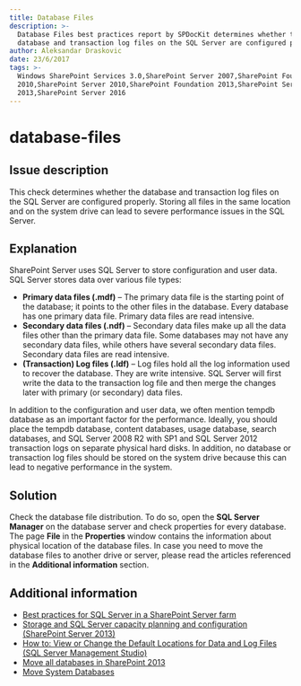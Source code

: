 ```yaml
---
title: Database Files
description: >-
  Database Files best practices report by SPDocKit determines whether the
  database and transaction log files on the SQL Server are configured properly.
author: Aleksandar Draskovic
date: 23/6/2017
tags: >-
  Windows SharePoint Services 3.0,SharePoint Server 2007,SharePoint Foundation
  2010,SharePoint Server 2010,SharePoint Foundation 2013,SharePoint Server
  2013,SharePoint Server 2016
---
```


# database-files

## Issue description

This check determines whether the database and transaction log files on the SQL Server are configured properly. Storing all files in the same location and on the system drive can lead to severe performance issues in the SQL Server.

## Explanation

SharePoint Server uses SQL Server to store configuration and user data. SQL Server stores data over various file types:

* **Primary data files \(.mdf\)** – The primary data file is the starting point of the database; it points to the other files in the database. Every database has one primary data file. Primary data files are read intensive.
* **Secondary data files \(.ndf\)** – Secondary data files make up all the data files other than the primary data file. Some databases may not have any secondary data files, while others have several secondary data files. Secondary data files are read intensive.
* **\(Transaction\) Log files \(.ldf\)** – Log files hold all the log information used to recover the database. They are write intensive. SQL Server will first write the data to the transaction log file and then merge the changes later with primary \(or secondary\) data files.

In addition to the configuration and user data, we often mention tempdb database as an important factor for the performance. Ideally, you should place the tempdb database, content databases, usage database, search databases, and SQL Server 2008 R2 with SP1 and SQL Server 2012 transaction logs on separate physical hard disks. In addition, no database or transaction log files should be stored on the system drive because this can lead to negative performance in the system.

## Solution

Check the database file distribution. To do so, open the **SQL Server Manager** on the database server and check properties for every database. The page **File** in the **Properties** window contains the information about physical location of the database files. In case you need to move the database files to another drive or server, please read the articles referenced in the **Additional information** section.

## Additional information

* [Best practices for SQL Server in a SharePoint Server farm](https://technet.microsoft.com/en-us/library/hh292622.aspx)
* [Storage and SQL Server capacity planning and configuration \(SharePoint Server 2013\)](https://technet.microsoft.com/en-us/library/a96075c6-d315-40a8-a739-49b91c61978f#Section6_5)
* [How to: View or Change the Default Locations for Data and Log Files \(SQL Server Management Studio\)](https://technet.microsoft.com/en-us/library/dd206993%28v=sql.105%29.aspx)
* [Move all databases in SharePoint 2013](https://technet.microsoft.com/en-us/library/cc512725.aspx)
* [Move System Databases](https://docs.microsoft.com/en-us/sql/relational-databases/databases/move-system-databases)


